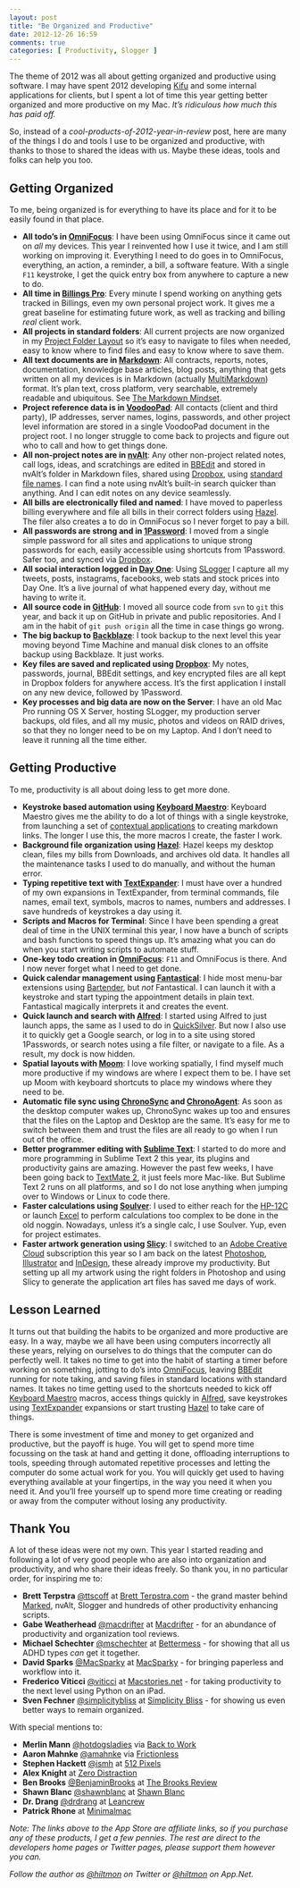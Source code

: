 ```yaml
---
layout: post
title: "Be Organized and Productive"
date: 2012-12-26 16:59
comments: true
categories: [ Productivity, Slogger ]
---
```


The theme of 2012 was all about getting organized and productive using software. I may have spent 2012 developing [Kifu](http://www.kifuapp.com) and some internal applications for clients, but I spent a lot of time this year getting better organized and more productive on my Mac. *It’s ridiculous how much this has paid off.*

So, instead of a *cool-products-of-2012-year-in-review* post, here are many of the things I do and tools I use to be organized and productive, with thanks to those to shared the ideas with us. Maybe these ideas, tools and folks can help you too.

## Getting Organized

To me, being organized is for everything to have its place and for it to be easily found in that place.

* **All todo’s in [OmniFocus](https://itunes.apple.com/us/app/omnifocus/id402835630?mt=12&uo=4&at=10l894)**: I have been using OmniFocus since it came out on *all* my devices. This year I reinvented how I use it twice, and I am still working on improving it. Everything I need to do goes in to OmniFocus, everything, an action, a reminder, a bill, a software feature. With a single `F11` keystroke, I get the quick entry box from anywhere to capture a new to do.
* **All time in [Billings Pro](https://itunes.apple.com/us/app/billings-pro/id434514810?mt=12&uo=4&at=10l894)**: Every minute I spend working on anything gets tracked in Billings, even my own personal project work. It gives me a great baseline for estimating future work, as well as tracking and billing *real* client work.
* **All projects in standard folders**: All current projects are now organized in my [Project Folder Layout](https://hiltmon.com/blog/2012/06/30/project-folder-layout/) so it’s easy to navigate to files when needed, easy to know where to find files and easy to know where to save them.
* **All text documents are in [Markdown](http://daringfireball.net/projects/markdown/)**: All contracts, reports, notes, documentation, knowledge base articles, blog posts, anything that gets written on all my devices is in Markdown (actually [MultiMarkdown](http://fletcherpenney.net/multimarkdown/)) format. It’s plan text, cross platform, very searchable, extremely readable and ubiquitous. See [The Markdown Mindset](https://hiltmon.com/blog/2012/02/20/the-markdown-mindset/).
* **Project reference data is in [VoodooPad](https://itunes.apple.com/us/app/voodoopad-5/id514489722?mt=12&uo=4&at=10l894)**: All contacts (client and third party), IP addresses, server names, logins, passwords, and other project level information are stored in a single VoodooPad document in the project root. I no longer struggle to come back to projects and figure out who to call and how to get things done.
* **All non-project notes are in [nvAlt](http://brettterpstra.com/project/nvalt/)**: Any other non-project related notes, call logs, ideas, and scratchings are edited in [BBEdit](https://itunes.apple.com/us/app/bbedit/id404009241?mt=12&uo=4&at=10l894) and stored in nvAlt’s folder in Markdown files, shared using [Dropbox](https://www.dropbox.com), using [standard file names](https://hiltmon.com/blog/2012/04/15/text-notes-going-electronic/). I can find a note using nvAlt’s built-in search quicker than anything. And I can edit notes on any device seamlessly.
* **All bills are electronically filed and named**: I have moved to paperless billing everywhere and file all bills in their correct folders using [Hazel](http://www.noodlesoft.com/hazel.php). The filer also creates a to do in OmniFocus so I never forget to pay a bill.
* **All passwords are strong and in [1Password](https://itunes.apple.com/us/app/1password-password-manager/id443987910?mt=12&uo=4&at=10l894)**: I moved from a single simple password for all sites and applications to unique strong passwords for each, easily accessible using shortcuts from 1Password. Safer too, and synced via [Dropbox](https://www.dropbox.com).
* **All social interaction logged in [Day One](https://itunes.apple.com/us/app/day-one/id422304217?mt=12&uo=4&at=10l894)**: Using [SLogger](http://ttscoff.github.com/Slogger/) I capture all my tweets, posts, instagrams, facebooks, web stats and stock prices into Day One. It’s a live journal of what happened every day, without me having to write it.
* **All source code in [GitHub](https://github.com)**: I moved all source code from `svn` to `git` this year, and back it up on GitHub in private and public repositories. And I am in the habit of `git push origin` all the time in case things go wrong.
* **The big backup to [Backblaze](http://www.backblaze.com)**: I took backup to the next level this year moving beyond Time Machine and manual disk clones to an offsite backup using Backblaze. It just works.
* **Key files are saved and replicated using [Dropbox](https://www.dropbox.com)**: My notes, passwords, journal, BBEdit settings, and key encrypted files are all kept in Dropbox folders for anywhere access. It’s the first application I install on any new device, followed by 1Password.
* **Key processes and big data are now on the Server**: I have an old Mac Pro running OS X Server, hosting SLogger, my production server backups, old files, and all my music, photos and videos on RAID drives, so that they no longer need to be on my Laptop. And I don’t need to leave it running all the time either.

## Getting Productive

To me, productivity is all about doing less to get more done.

* **Keystroke based automation using [Keyboard Maestro](http://www.keyboardmaestro.com/main/)**: Keyboard Maestro gives me the ability to do a lot of things with a single keystroke, from launching a set of [contextual applications](https://hiltmon.com/blog/2012/04/26/application-context-packs/) to creating markdown links. The longer I use this, the more macros I create, the faster I work.
* **Background file organization using [Hazel](http://www.noodlesoft.com/hazel.php)**: Hazel keeps my desktop clean, files my bills from Downloads, and archives old data. It handles all the maintenance tasks I used to do manually, and without the human error.
* **Typing repetitive text with [TextExpander](https://itunes.apple.com/us/app/textexpander-for-mac/id405274824?mt=12&uo=4&at=10l894)**: I must have over a hundred of my own expansions in TextExpander, from terminal commands, file names, email text, symbols, macros to names, numbers and addresses. I save hundreds of keystrokes a day using it.
* **Scripts and Macros for Terminal**: Since I have been spending a great deal of time in the UNIX terminal this year, I now have a bunch of scripts and bash functions to speed things up. It’s amazing what you can do when you start writing scripts to automate stuff.
* **One-key todo creation in [OmniFocus](https://itunes.apple.com/us/app/omnifocus/id402835630?mt=12&uo=4&at=10l894)**: `F11` and OmniFocus is there. And I now never forget what I need to get done.
* **Quick calendar management using [Fantastical](https://itunes.apple.com/us/app/fantastical/id435003921?mt=12&uo=4&at=10l894)**: I hide most menu-bar extensions using [Bartender](http://www.macbartender.com), but *not* Fantastical. I can launch it with a keystroke and start typing the appointment details in plain text. Fantastical magically interprets it and creates the event.
* **Quick launch and search with [Alfred](https://itunes.apple.com/us/app/alfred/id405843582?mt=12&uo=4&at=10l894)**: I started using Alfred to just launch apps, the same as I used to do in [QuickSilver](http://qsapp.com). But now I also use it to quickly get a Google search, or log in to a site using stored 1Passwords, or search notes using a file filter, or navigate to a file. As a result, my dock is now hidden.
* **Spatial layouts with [Moom](http://manytricks.com/moom/)**: I love working spatially, I find myself much more productive if my windows are where I expect them to be. I have set up Moom with keyboard shortcuts to place my windows where they need to be.
* **Automatic file sync using [ChronoSync](http://www.econtechnologies.com/pages/cs/chrono_overview.html) and [ChronoAgent](http://www.econtechnologies.com/pages/ca/agent_overview.html)**: As soon as the desktop computer wakes up, ChronoSync wakes up too and ensures that the files on the Laptop and Desktop are the same. It’s easy for me to switch between them and trust the files are all ready to go when I run out of the office.
* **Better programmer editing with [Sublime Text](http://www.sublimetext.com)**: I started to do more and more programming in Sublime Text 2 this year, its plugins and productivity gains are amazing. However the past few weeks, I have been going back to [TextMate 2](https://github.com/textmate/textmate), it just feels more Mac-like. But Sublime Text 2 runs on all platforms, and so I do not lose anything when jumping over to Windows or Linux to code there.
* **Faster calculations using [Soulver](https://itunes.apple.com/us/app/soulver/id413965349?mt=12&uo=4&at=10l894)**: I used to either reach for the [HP-12C](http://en.wikipedia.org/wiki/HP-12C) or launch [Excel](http://office.microsoft.com/en-us/excel/) to perform calculations too complex to be done in the old noggin. Nowadays, unless it’s a single calc, I use Soulver. Yup, even for project estimates.
* **Faster artwork generation using [Slicy](https://itunes.apple.com/us/app/slicy/id512533449?mt=12&uo=4&at=10l894)**: I switched to an [Adobe Creative Cloud](http://www.adobe.com/products/creativecloud.html) subscription this year so I am back on the latest [Photoshop](http://www.adobe.com/products/photoshop.html), [Illustrator](http://www.adobe.com/products/illustrator.html) and [InDesign](http://www.adobe.com/products/indesign.html), these already improve my productivity. But setting up all my artwork using the right folders in Photoshop and using Slicy to generate the application art files has saved me days of work.

## Lesson Learned

It turns out that building the habits to be organized and more productive are easy. In a way, maybe we all have been using computers incorrectly all these years, relying on ourselves to do things that the computer can do perfectly well. It takes no time to get into the habit of starting a timer before working on something, jotting to do’s into [OmniFocus](https://itunes.apple.com/us/app/omnifocus/id402835630?mt=12&uo=4&at=10l894), leaving [BBEdit](https://itunes.apple.com/us/app/bbedit/id404009241?mt=12&uo=4&at=10l894) running for note taking, and saving files in standard locations with standard names. It takes no time getting used to the shortcuts needed to kick off [Keyboard Maestro](http://www.keyboardmaestro.com/main/) macros, access things quickly in [Alfred](https://itunes.apple.com/us/app/alfred/id405843582?mt=12&uo=4&at=10l894), save keystrokes using [TextExpander](https://itunes.apple.com/us/app/textexpander-for-mac/id405274824?mt=12&uo=4&at=10l894) expansions or start trusting [Hazel](http://www.noodlesoft.com/hazel.php) to take care of things.

There is some investment of time and money to get organized and productive, but the payoff is huge. You will get to spend more time focussing on the task at hand and getting it done, offloading interruptions to tools, speeding through automated repetitive processes and letting the computer do some actual work for you. You will quickly get used to having everything available at your fingertips, in the way you need it when you need it. And you’ll free yourself up to spend more time creating or reading or away from the computer without losing any productivity.

## Thank You

A lot of these ideas were not my own. This year I started reading and following a lot of very good people who are also into organization and productivity, and who share their ideas freely. So thank you, in no particular order, for inspiring me to:

* **Brett Terpstra** [@ttscoff](https://twitter.com/ttscoff) at [Brett Terpstra.com](http://brettterpstra.com) - the grand master behind [Marked](https://itunes.apple.com/us/app/marked/id448925439?mt=12&uo=4&at=10l894), nvAlt, Slogger and hundreds of other productivity enhancing scripts.
* **Gabe Weatherhead** [@macdrifter](https://twitter.com/macdrifter) at [Macdrifter](http://macdrifter.com) - for an abundance of productivity and organization tool reviews.
* **Michael Schechter** [@mschechter](https://twitter.com/mschechter) at [Bettermess](http://bettermess.com) - for showing that all us ADHD types *can* get it together.
* **David Sparks** [@MacSparky](https://twitter.com/MacSparky) at [MacSparky](http://macsparky.com) - for bringing paperless and workflow into it.
* **Frederico Viticci** [@viticci](https://twitter.com/viticci) at [Macstories.net](http://www.macstories.net) - for taking productivity to the next level using Python on an iPad.
* **Sven Fechner** [@simplicitybliss](https://twitter.com/simplicitybliss) at [Simplicity Bliss](http://simplicitybliss.com) - for showing us even better ways to remain organized.

With special mentions to:

* **Merlin Mann** [@hotdogsladies](https://twitter.com/hotdogsladies) via [Back to Work](http://5by5.tv/b2w)
* **Aaron Mahnke** [@amahnke](https://twitter.com/amahnke) via [Frictionless](http://getfrictionless.com)
* **Stephen Hackett** [@ismh](https://twitter.com/ismh) at [512 Pixels](http://512pixels.net)
* **Alex Knight** at [Zero Distraction](http://zerodistraction.com)
* **Ben Brooks** [@BenjaminBrooks](https://twitter.com/BenjaminBrooks) at [The Brooks Review](http://brooksreview.net)
* **Shawn Blanc** [@shawnblanc](https://twitter.com/shawnblanc) at [Shawn Blanc](http://shawnblanc.net)
* **Dr. Drang** [@drdrang](https://twitter.com/drdrang) at [Leancrew](http://www.leancrew.com/all-this/)
* **Patrick Rhone** at [Minimalmac](http://minimalmac.com)

*Note: The links above to the App Store are affiliate links, so if you purchase any of these products, I get a few pennies. The rest are direct to the developers home pages or Twitter pages, please support them however you can.*

*Follow the author as [@hiltmon](http://https://twitter.com/hiltmon) on Twitter or [@hiltmon](http://alpha.app.net/hiltmon) on App.Net.*
